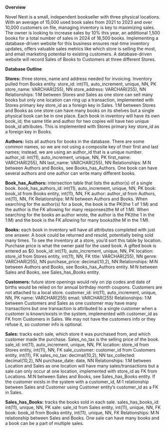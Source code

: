 
**Overview**

Novel Nest is a small, independent bookseller with three physical locations. With an average of 15,000 used book sales from 2021 to 2023 and over 10,000 customers on file, managing inventory is key to maximizing sales. The owner is looking to increase sales by 10% this year, an additional 1,500 books for a total number of sales in 2024 of 16,500 books.
Implementing a database-driven website for this business ensures real-time inventory updates, offers valuable sales metrics like which store is selling the most, and email marketing potential to existing customers. A database-driven website will record Sales of Books to Customers at three different Stores.

**Database Outline**

**Stores:** three stores, name and address needed for invoicing. Inventory pulled from Books entity. 
store_id: int(11), auto_increment, unique, NN, PK
store_name: VARCHAR(255), NN
store_address: VARCHAR(255), NN
Relationships:
1:M between Stores and Sales as one store can sell many books but only one location can ring up a transaction, implemented with Stores primary key store_id as a foreign key in Sales.
1:M between Stores and Books as one store can have many books on its shelves but a single physical book can be in one place. Each book in inventory will have its own book_id; the same title and author for two copies will have two unique book_id attributes. This is implemented with Stores primary key store_id as a foreign key in Books.

**Authors:** lists all authors for books in the database. There are some common names, so we are not using a composite key of their first and last names; instead, we are using an author_id that is a unique number.
author_id: int(11), auto_increment, unique, NN, PK
first_name: VARCHAR(255), NN
last_name: VARCHAR(255), NN
Relationships: M:N between Authors and Books, see Books_has_Authors. One book can have several authors and one author can write many different books. 

**Book_has_Authors:** intersection table that lists the author(s) of a single book.
book_has_authors_id: int(11), auto_increment, unique, NN, PK
book: book_id from Books entity, int(11), NN,  FK
author: author_id from Authors, int(11), NN,  FK
Relationships:
M:N between Authors and Books. When searching for the author(s) for a book, the book is the PK(the 1 of 1:M) and the author is the FK allowing for many responses(the M of 1:M). When searching for the books an author wrote, the author is the PK(the 1 in the 1:M) and the book is the FK allowing for many books(the M in the 1:M). 

**Books:** each book in inventory will have all attributes completed with just one answer. A book could be returned and resold, potentially being sold many times. To see the inventory at a store, you’d sort this table by location. Purchase price is what the owner paid for the used book. A gifted book is entered as $0. 
book_id: int(11), auto_increment, unique, NN, PK
location: store_id from Stores entity, int(11), NN, FK
title: VARCHAR(255), NN
genre: VARCHAR(255), NN
purchase_price: decimal(10,2), NN
Relationships:
M:N between Authors and Books, see Books_has_Authors entity. 
M:N between Sales and Books, see Sales_has_Books entity.

**Customers:** future store openings would rely on zip codes and date of births would be relied on for annual birthday month coupons. Customers are not attached to a local store. 
customer_id: int(11), auto_increment, unique, NN, PK
name: VARCHAR(255)
email: VARCHAR(255)
Relationships:
1:M between Customers and Sales as one customer may have many transactions but one transaction is attributed to a single customer when a customer is known/exists in the system, implemented with customer_id as FK from Customers in Sales. We may not have the customers info or they refuse it, so customer info is optional.

**Sales:** tracks each sale, which store it was purchased from, and which customer made the purchase. Sales_no_tax is the selling price of the book. 
sale_id: int(11), auto_increment, unique, NN, PK
location: store_id from Stores entity, int(11), NN, FK
sale_customer: customer_id from Customers entity,  int(11),  FK
sales_no_tax: decimal(10,2), NN
tax_collected: decimal(10,2), NN
purchase_date: date, NN
Relationships:
1:M between Location and Sales as one location will have many sales/transactions but a sale can only occur at one location, implemented with store_id as FK from Locations.
M:N between Sales and Books, see Sales_has_Books entity.
If the customer exists in the system with a customer_id, M:1 relationship between Sales and Customer using Customer entity’s customer_id as a FK in Sales.

**Sales_has_Books:** tracks the books sold in each sale.
sales_has_books_id: int(11), unique, NN, PK
sale: sale_id from Sales entity, int(11), unique, NN, FK
book: book_id from Books entity, int(11), unique, NN, FK
Relationships:
M:N relationship between Sales and Books. One sale can have many books and a book can be a part of multiple sales.

